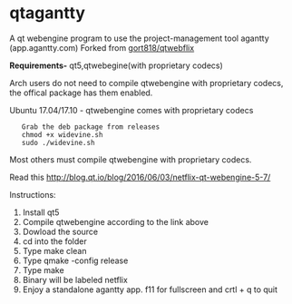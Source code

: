 # qtagantty
A qt webengine program to use the project-management tool agantty (app.agantty.com)
Forked from <html><a href="https://github.com/gort818/qtwebflix">gort818/qtwebflix</a></html>

<b>Requirements-</b> qt5,qtwebegine(with proprietary codecs)

Arch users do not need to compile qtwebengine with proprietary codecs, the offical package has them enabled.

Ubuntu 17.04/17.10 - qtwebengine comes with proprietary codecs

       Grab the deb package from releases
       chmod +x widevine.sh
       sudo ./widevine.sh

Most others must compile qtwebengine with proprietary codecs.

Read this <html>http://blog.qt.io/blog/2016/06/03/netflix-qt-webengine-5-7/</html>

Instructions:
  1. Install qt5
  2. Compile qtwebengine according to the link above
  3. Dowload the source
  4. cd into the folder
  5. Type make clean
  6. Type qmake -config release
  7. Type make
  8. Binary will be labeled netflix
  9. Enjoy a standalone agantty app. f11 for fullscreen and crtl + q to quit
  

